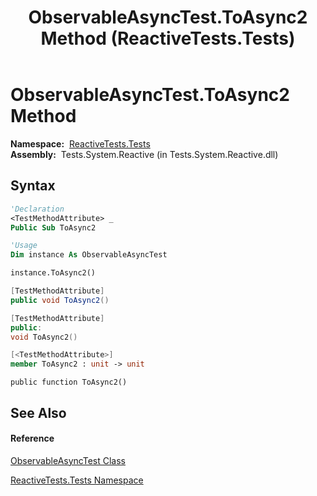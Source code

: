 ﻿---
title: ObservableAsyncTest.ToAsync2 Method  (ReactiveTests.Tests)
TOCTitle: ToAsync2 Method
ms:assetid: M:ReactiveTests.Tests.ObservableAsyncTest.ToAsync2
ms:mtpsurl: https://msdn.microsoft.com/en-us/library/reactivetests.tests.observableasynctest.toasync2(v=VS.103)
ms:contentKeyID: 36620169
ms.date: 06/28/2011
mtps_version: v=VS.103
f1_keywords:
- ReactiveTests.Tests.ObservableAsyncTest.ToAsync2
dev_langs:
- CSharp
- JScript
- VB
- FSharp
- c++
---

# ObservableAsyncTest.ToAsync2 Method

**Namespace:**  [ReactiveTests.Tests](hh289046\(v=vs.103\).md)  
**Assembly:**  Tests.System.Reactive (in Tests.System.Reactive.dll)

## Syntax

``` vb
'Declaration
<TestMethodAttribute> _
Public Sub ToAsync2
```

``` vb
'Usage
Dim instance As ObservableAsyncTest

instance.ToAsync2()
```

``` csharp
[TestMethodAttribute]
public void ToAsync2()
```

``` c++
[TestMethodAttribute]
public:
void ToAsync2()
```

``` fsharp
[<TestMethodAttribute>]
member ToAsync2 : unit -> unit 
```

``` jscript
public function ToAsync2()
```

## See Also

#### Reference

[ObservableAsyncTest Class](hh314747\(v=vs.103\).md)

[ReactiveTests.Tests Namespace](hh289046\(v=vs.103\).md)


